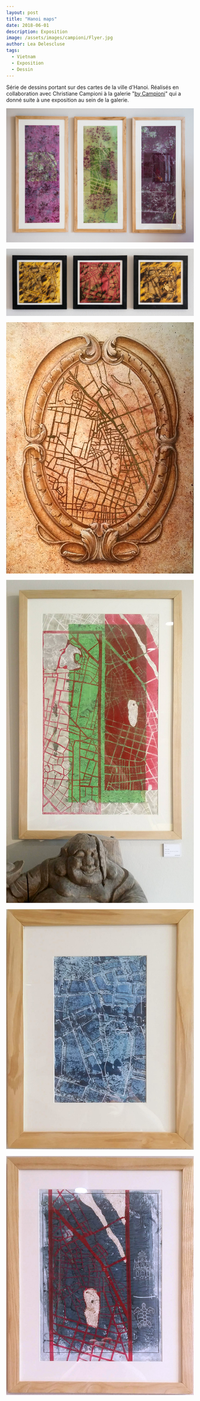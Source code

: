 ```yaml
---
layout: post
title: "Hanoi maps"
date: 2018-06-01
description: Exposition
image: /assets/images/campioni/Flyer.jpg
author: Lea Delescluse
tags:
  - Vietnam
  - Exposition
  - Dessin
---
```

Série de dessins portant sur des cartes de la ville d'Hanoi.
Réalisés en collaboration avec Christiane Campioni à la galerie "<a href="http://fr-fr.facebook.com/By.Campioni/" target="_blank">by Campioni</a>" qui a donné suite à une exposition au sein de la galerie.

![Placeholder](/assets/images/campioni/campioni4.jpg)

![Placeholder](/assets/images/campioni/campioni5.jpg)

![Placeholder](/assets/images/campioni/campioni6.jpg)

![Placeholder](/assets/images/campioni/campioni7.jpg)

![Placeholder](/assets/images/campioni/campioni8.jpg)

![Placeholder](/assets/images/campioni/campioni9.jpg)
